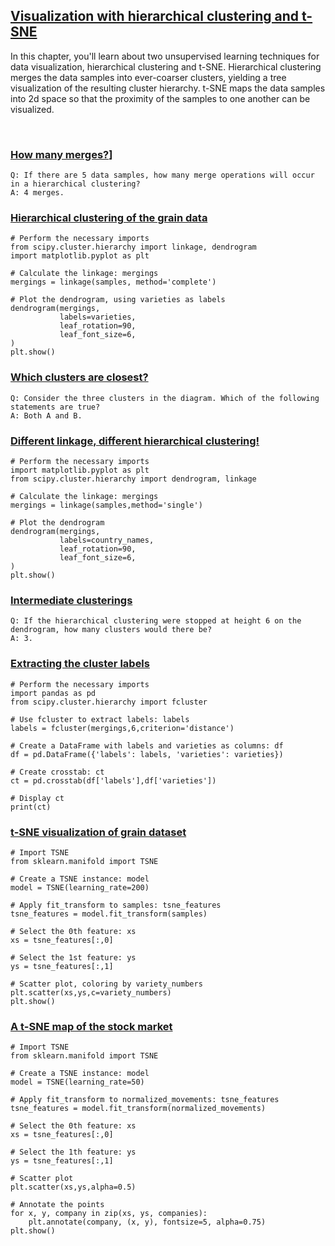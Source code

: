 ## [Visualization with hierarchical clustering and t-SNE](https://campus.datacamp.com/courses/unsupervised-learning-in-python/visualization-with-hierarchical-clustering-and-t-sne)

In this chapter, you'll learn about two unsupervised learning techniques for data visualization, hierarchical clustering and t-SNE. Hierarchical clustering merges the data samples into ever-coarser clusters, yielding a tree visualization of the resulting cluster hierarchy. t-SNE maps the data samples into 2d space so that the proximity of the samples to one another can be visualized.

<br>

### [How many merges?](https://campus.datacamp.com/courses/unsupervised-learning-in-python/visualization-with-hierarchical-clustering-and-t-sne?ex=2)]

```
Q: If there are 5 data samples, how many merge operations will occur in a hierarchical clustering?
A: 4 merges.
```

### [Hierarchical clustering of the grain data](https://campus.datacamp.com/courses/unsupervised-learning-in-python/visualization-with-hierarchical-clustering-and-t-sne?ex=3)

```
# Perform the necessary imports
from scipy.cluster.hierarchy import linkage, dendrogram
import matplotlib.pyplot as plt

# Calculate the linkage: mergings
mergings = linkage(samples, method='complete')

# Plot the dendrogram, using varieties as labels
dendrogram(mergings,
           labels=varieties,
           leaf_rotation=90,
           leaf_font_size=6,
)
plt.show()
```

### [Which clusters are closest?](https://campus.datacamp.com/courses/unsupervised-learning-in-python/visualization-with-hierarchical-clustering-and-t-sne?ex=6)

```
Q: Consider the three clusters in the diagram. Which of the following statements are true?
A: Both A and B.
```

### [Different linkage, different hierarchical clustering!](https://campus.datacamp.com/courses/unsupervised-learning-in-python/visualization-with-hierarchical-clustering-and-t-sne?ex=7)

```
# Perform the necessary imports
import matplotlib.pyplot as plt
from scipy.cluster.hierarchy import dendrogram, linkage

# Calculate the linkage: mergings
mergings = linkage(samples,method='single')

# Plot the dendrogram
dendrogram(mergings,
           labels=country_names,
           leaf_rotation=90,
           leaf_font_size=6,
)
plt.show()
```

### [Intermediate clusterings](https://campus.datacamp.com/courses/unsupervised-learning-in-python/visualization-with-hierarchical-clustering-and-t-sne?ex=8)

```
Q: If the hierarchical clustering were stopped at height 6 on the dendrogram, how many clusters would there be?
A: 3.
```

### [Extracting the cluster labels](https://campus.datacamp.com/courses/unsupervised-learning-in-python/visualization-with-hierarchical-clustering-and-t-sne?ex=9)

```
# Perform the necessary imports
import pandas as pd
from scipy.cluster.hierarchy import fcluster

# Use fcluster to extract labels: labels
labels = fcluster(mergings,6,criterion='distance')

# Create a DataFrame with labels and varieties as columns: df
df = pd.DataFrame({'labels': labels, 'varieties': varieties})

# Create crosstab: ct
ct = pd.crosstab(df['labels'],df['varieties'])

# Display ct
print(ct)
```

### [t-SNE visualization of grain dataset](https://campus.datacamp.com/courses/unsupervised-learning-in-python/visualization-with-hierarchical-clustering-and-t-sne?ex=11)

```
# Import TSNE
from sklearn.manifold import TSNE

# Create a TSNE instance: model
model = TSNE(learning_rate=200)

# Apply fit_transform to samples: tsne_features
tsne_features = model.fit_transform(samples)

# Select the 0th feature: xs
xs = tsne_features[:,0]

# Select the 1st feature: ys
ys = tsne_features[:,1]

# Scatter plot, coloring by variety_numbers
plt.scatter(xs,ys,c=variety_numbers)
plt.show()
```

### [A t-SNE map of the stock market](https://campus.datacamp.com/courses/unsupervised-learning-in-python/visualization-with-hierarchical-clustering-and-t-sne?ex=12)

```
# Import TSNE
from sklearn.manifold import TSNE

# Create a TSNE instance: model
model = TSNE(learning_rate=50)

# Apply fit_transform to normalized_movements: tsne_features
tsne_features = model.fit_transform(normalized_movements)

# Select the 0th feature: xs
xs = tsne_features[:,0]

# Select the 1th feature: ys
ys = tsne_features[:,1]

# Scatter plot
plt.scatter(xs,ys,alpha=0.5)

# Annotate the points
for x, y, company in zip(xs, ys, companies):
    plt.annotate(company, (x, y), fontsize=5, alpha=0.75)
plt.show()
```
